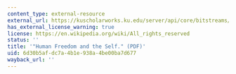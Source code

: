 ```yaml
---
content_type: external-resource
external_url: https://kuscholarworks.ku.edu/server/api/core/bitstreams/2c0767ab-8fd3-4a3d-83d3-aa653d40b226/content
has_external_license_warning: true
license: https://en.wikipedia.org/wiki/All_rights_reserved
status: ''
title: '"Human Freedom and the Self." (PDF)'
uid: 6d30b5af-dc7a-4b1e-938a-4be00ba7d677
wayback_url: ''
---
```

